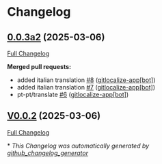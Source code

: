 # Changelog

## [0.0.3a2](https://github.com/OpenVoiceOS/ovos-skill-diagnostics/tree/0.0.3a2) (2025-03-06)

[Full Changelog](https://github.com/OpenVoiceOS/ovos-skill-diagnostics/compare/V0.0.2...0.0.3a2)

**Merged pull requests:**

- added italian translation [\#8](https://github.com/OpenVoiceOS/ovos-skill-diagnostics/pull/8) ([gitlocalize-app[bot]](https://github.com/apps/gitlocalize-app))
- added italian translation [\#7](https://github.com/OpenVoiceOS/ovos-skill-diagnostics/pull/7) ([gitlocalize-app[bot]](https://github.com/apps/gitlocalize-app))
- pt-pt/translate [\#6](https://github.com/OpenVoiceOS/ovos-skill-diagnostics/pull/6) ([gitlocalize-app[bot]](https://github.com/apps/gitlocalize-app))

## [V0.0.2](https://github.com/OpenVoiceOS/ovos-skill-diagnostics/tree/V0.0.2) (2025-03-06)

[Full Changelog](https://github.com/OpenVoiceOS/ovos-skill-diagnostics/compare/0.0.2...V0.0.2)



\* *This Changelog was automatically generated by [github_changelog_generator](https://github.com/github-changelog-generator/github-changelog-generator)*
